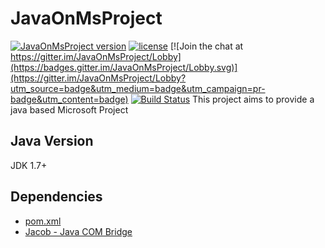 
# JavaOnMsProject
[![JavaOnMsProject version][evildracula-java-on-msproject-img]][evildracula-java-on-msproject-url]
[![license](https://img.shields.io/github/license/mashape/apistatus.svg)]()
[![Join the chat at https://gitter.im/JavaOnMsProject/Lobby](https://badges.gitter.im/JavaOnMsProject/Lobby.svg)](https://gitter.im/JavaOnMsProject/Lobby?utm_source=badge&utm_medium=badge&utm_campaign=pr-badge&utm_content=badge)
[![Build Status](https://travis-ci.org/evildracula/JavaOnMsProject.svg?branch=master)](https://travis-ci.org/evildracula/JavaOnMsProject)
This project aims to provide a java based Microsoft Project

[evildracula-java-on-msproject-img]: https://img.shields.io/badge/release-v0.0.1-blue.svg
[evildracula-java-on-msproject-url]: https://github.com/evildracula/JavaOnMsProject/releases
## Java Version
JDK 1.7+

## Dependencies
* [pom.xml](./pom.xml)
* [Jacob - Java COM Bridge](https://sourceforge.net/projects/jacob-project/)
